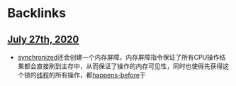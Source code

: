 
# Backlinks
## [July 27th, 2020](<July 27th, 2020.md>)
- [synchronized](<synchronized.md>)还会创建一个内存屏障，内存屏障指令保证了所有CPU操作结果都会直接刷到主存中，从而保证了操作的内存可见性，同时也使得先获得这个锁的[线程](<线程.md>)的所有操作，都[happens-before](<happens-before.md>)于

